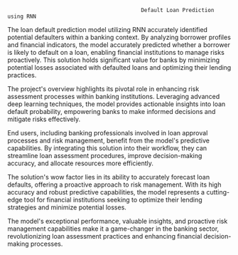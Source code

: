                                              Default Loan Prediction using RNN
The loan default prediction model utilizing RNN accurately identified potential defaulters within a banking context. By analyzing borrower profiles and financial indicators, the model accurately predicted whether a borrower is likely to default on a loan, enabling financial institutions to manage risks proactively. This solution holds significant value for banks by minimizing potential losses associated with defaulted loans and optimizing their lending practices.

The project's overview highlights its pivotal role in enhancing risk assessment processes within banking institutions. Leveraging advanced deep learning techniques, the model provides actionable insights into loan default probability, empowering banks to make informed decisions and mitigate risks effectively.

End users, including banking professionals involved in loan approval processes and risk management, benefit from the model's predictive capabilities. By integrating this solution into their workflow, they can streamline loan assessment procedures, improve decision-making accuracy, and allocate resources more efficiently.

The solution's wow factor lies in its ability to accurately forecast loan defaults, offering a proactive approach to risk management. With its high accuracy and robust predictive capabilities, the model represents a cutting-edge tool for financial institutions seeking to optimize their lending strategies and minimize potential losses.

The model's exceptional performance, valuable insights, and proactive risk management capabilities make it a game-changer in the banking sector, revolutionizing loan assessment practices and enhancing financial decision-making processes.
